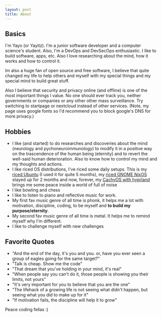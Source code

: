 ```yaml
---
layout: post
title: About
---
```


## Basics
I'm Yayo (or Yayitz). I'm a junior software developer and a computer science's student. Also, I'm a DevOps and DevSecOps enthusiastic. I like to build software, apps, etc. Also I love researching about the mind, how it works and how to control it. 

Im also a huge fan of open source and free software, I believe that quite changed my life to help others and myself with my special things and my special mind to build great stuff. 

Also I believe that security and privacy online (and offline) is one of the most important things I value. No one should ever track you, neither governments or companies or any other other mass surveillance. Try switching to startpage or nextcloud instead of other services. (Note, my page uses google fonts so I'd recommend you to block google's DNS for more privacy.)


## Hobbies
- I like (and started) to do researches and discoveries about the mind (neurology and pychoneuroimmunology) to modify it in a positive way on the trascendence of the human being (eternity) and to revert the well-said human deterioration. Also to know how to control my mind and my thoughts and actions.
- I like riced OS distributions, I've riced some daily setups. This is my [riced Ubuntu](https://www.reddit.com/r/unixporn/comments/1g9lc7s/openbox_i_use_ubuntu_btw/) (I used it for quite 5 months), my [riced GNOME NixOS](https://www.reddit.com/r/unixporn/comments/1kokqw9/gnome_i_like_minimalism/) stayed up for 2 months and now, forever, my [CachyOS with hyprland](https://defcon.social/@yayitzzz/114841267000714464) brings me some peace inside a world of full of noise 
- I like bowling and chess
- I like to listen to piano and reflective music for work.
- My first fav music genre of all time is phonk, it helps me a lot with motivation, discipline, coding, to be myself and **to build my purpose/eternity**. 
- My second fav music genre of all time is metal. It helps me to remind myself why I'm different. 
- I like to challenge myself with new challenges

## Favorite Quotes
- "And the end of the day, it's you and you. or, have you ever seen a group of eagles going for the same target?"
- "Talk is cheap. Show me the code"
- "That dream that you've holding in your mind, it's real"
- "When people say you can't do it, those people is showing you their limits, not yours"
- "It's very important for you to believe that you are the one"
- "The lifehack of a growing life is not seeing what didn't happen, but seeing what you did to make up for it"
- "If motivation fails, the discipline will help it to grow"

Peace coding fellas :)





